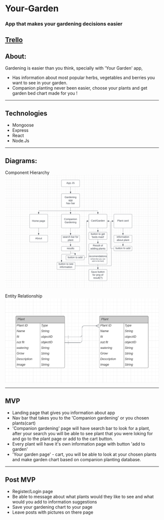 # Your-Garden

### App that makes your gardening decisions easier

## [Trello](https://trello.com/b/W2bjDX2D/your-garden)

## About:

Gardening is easier than you think, specially with 'Your Garden' app,

- Has information about most popular herbs, vegetables and berries you want to see in your garden.
- Companion planting never been easier, choose your plants and get garden bed chart made for you !

---

## Technologies

- Mongoose
- Express
- React
- Node.Js

---

## Diagrams:

Component Hierarchy
<img src= './CHD.png'>

Entity Relationship
<img src= './ERD.png'>

---

## MVP

- Landing page that gives you information about app
- Nav bar that takes you to the 'Companion gardening' or you chosen plants(cart)
- 'Companion gardening' page will have search bar to look for a plant, after your search you will be able to see plant that you were loking for and go to the plant page or add to the cart button.
- Every plant will have it's own information page with button 'add to garden'
- 'Your garden page' - cart, you will be able to look at your chosen plants and make garden chart based on companion planting database.

---

## Post MVP

- Register/Login page
- Be able to message about what plants would they like to see and what would you add to information suggestions
- Save your gardening chart to your page
- Leave posts with pictures on there page

